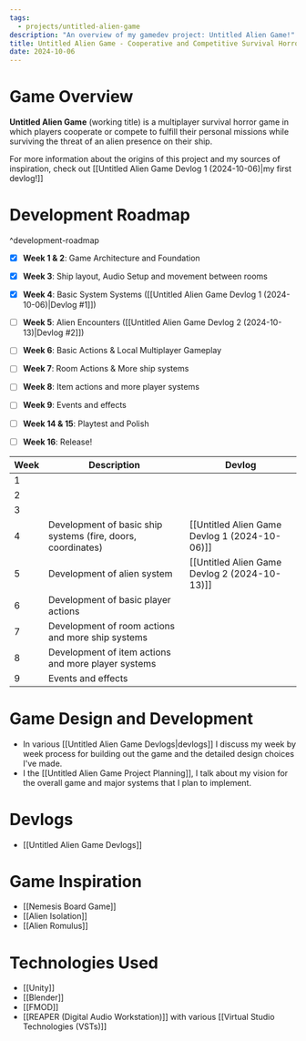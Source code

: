 ```yaml
---
tags:
  - projects/untitled-alien-game
description: "An overview of my gamedev project: Untitled Alien Game!"
title: Untitled Alien Game - Cooperative and Competitive Survival Horror in Space!
date: 2024-10-06
---
```

# Game Overview

**Untitled Alien Game** (working title) is a multiplayer survival horror game in which players cooperate or compete to fulfill their personal missions while surviving the threat of an alien presence on their ship.

For more information about the origins of this project and my sources of inspiration, check out [[Untitled Alien Game Devlog 1 (2024-10-06)|my first devlog!]]


# Development Roadmap

^development-roadmap

- [x] **Week 1 & 2**: Game Architecture and Foundation
- [x] **Week 3**: Ship layout, Audio Setup and movement between rooms
- [x] **Week 4**: Basic System Systems ([[Untitled Alien Game Devlog 1 (2024-10-06)|Devlog #1]])
- [ ] **Week 5**: Alien Encounters ([[Untitled Alien Game Devlog 2 (2024-10-13)|Devlog #2]])
- [ ] **Week 6**: Basic Actions & Local Multiplayer Gameplay
- [ ] **Week 7**: Room Actions & More ship systems
- [ ] **Week 8**: Item actions and more player systems
- [ ] **Week 9**: Events and effects
- [ ] **Week 14 & 15**: Playtest and Polish
- [ ] **Week 16**: Release!


| Week | Description                                                  | Devlog                                        |
| ---- | ------------------------------------------------------------ | --------------------------------------------- |
| 1    |                                                              |                                               |
| 2    |                                                              |                                               |
| 3    |                                                              |                                               |
| 4    | Development of basic ship systems (fire, doors, coordinates) | [[Untitled Alien Game Devlog 1 (2024-10-06)]] |
| 5    | Development of alien system                                  | [[Untitled Alien Game Devlog 2 (2024-10-13)]] |
| 6    | Development of basic player actions                          |                                               |
| 7    | Development of room actions and more ship systems            |                                               |
| 8    | Development of item actions and more player systems          |                                               |
| 9    | Events and effects                                           |                                               |

# Game Design and Development
- In various [[Untitled Alien Game Devlogs|devlogs]] I discuss my week by week process for building out the game and the detailed design choices I've made.
- I the [[Untitled Alien Game Project Planning]], I talk about my vision for the overall game and major systems that I plan to implement.

# Devlogs
- [[Untitled Alien Game Devlogs]]

# Game Inspiration
- [[Nemesis Board Game]]
- [[Alien Isolation]]
- [[Alien Romulus]]

# Technologies Used
- [[Unity]]
- [[Blender]]
- [[FMOD]]
- [[REAPER (Digital Audio Workstation)]] with various [[Virtual Studio Technologies (VSTs)]]

 
 

